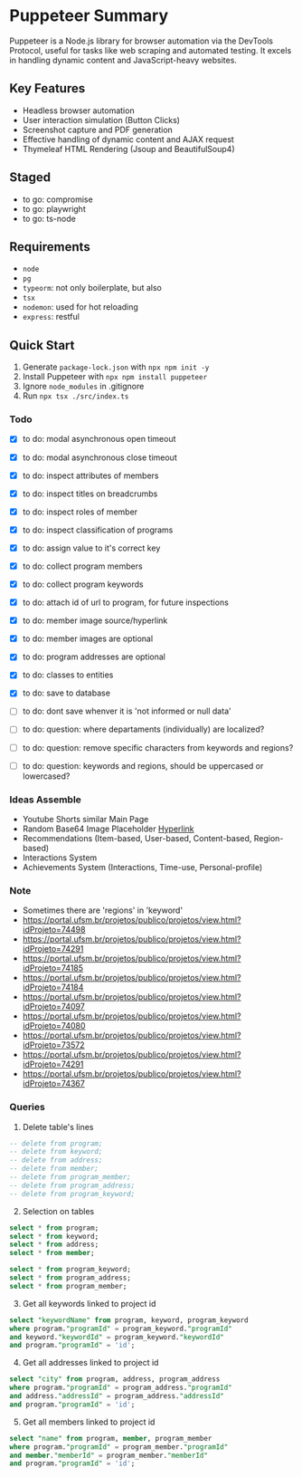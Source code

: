 # Puppeteer Summary

Puppeteer is a Node.js library for browser automation via the DevTools Protocol, useful for tasks like web scraping and automated testing. It excels in handling dynamic content and JavaScript-heavy websites.

## Key Features
- Headless browser automation
- User interaction simulation (Button Clicks)
- Screenshot capture and PDF generation
- Effective handling of dynamic content and AJAX request
- Thymeleaf HTML Rendering (Jsoup and BeautifulSoup4)

## Staged
- to go: compromise
- to go: playwright
- to go: ts-node

## Requirements
- `node`
- `pg`
- `typeorm`: not only boilerplate, but also 
- `tsx`
- `nodemon`: used for hot reloading
- `express`: restful

## Quick Start
1. Generate `package-lock.json` with `npx npm init -y`
2. Install Puppeteer with `npx npm install puppeteer`
3. Ignore `node_modules` in .gitignore
5. Run `npx tsx ./src/index.ts`

### Todo
- [x] to do: modal asynchronous open timeout
- [x] to do: modal asynchronous close timeout
- [x] to do: inspect attributes of members
- [x] to do: inspect titles on breadcrumbs 
- [x] to do: inspect roles of member 
- [x] to do: inspect classification of programs
- [x] to do: assign value to it's correct key
- [x] to do: collect program members
- [x] to do: collect program keywords
- [x] to do: attach id of url to program, for future inspections
- [x] to do: member image source/hyperlink
- [x] to do: member images are optional
- [x] to do: program addresses are optional
- [x] to do: classes to entities 
- [x] to do: save to database
- [ ] to do: dont save whenver it is 'not informed or null data'

- [ ] to do: question: where departaments (individually) are localized?
- [ ] to do: question: remove specific characters from keywords and regions?
- [ ] to do: question: keywords and regions, should be uppercased or lowercased?

### Ideas Assemble
- Youtube Shorts similar Main Page
- Random Base64 Image Placeholder [Hyperlink](https://picsum.photos/500/300?blur=10)
- Recommendations (Item-based, User-based, Content-based, Region-based)
- Interactions System
- Achievements System (Interactions, Time-use, Personal-profile)

### Note
- Sometimes there are 'regions' in 'keyword' 
- https://portal.ufsm.br/projetos/publico/projetos/view.html?idProjeto=74498 
- https://portal.ufsm.br/projetos/publico/projetos/view.html?idProjeto=74291
- https://portal.ufsm.br/projetos/publico/projetos/view.html?idProjeto=74185
- https://portal.ufsm.br/projetos/publico/projetos/view.html?idProjeto=74184
- https://portal.ufsm.br/projetos/publico/projetos/view.html?idProjeto=74097
- https://portal.ufsm.br/projetos/publico/projetos/view.html?idProjeto=74080
- https://portal.ufsm.br/projetos/publico/projetos/view.html?idProjeto=73572
- https://portal.ufsm.br/projetos/publico/projetos/view.html?idProjeto=74291
- https://portal.ufsm.br/projetos/publico/projetos/view.html?idProjeto=74367

### Queries

1. Delete table's lines
```sql
-- delete from program;
-- delete from keyword;
-- delete from address;
-- delete from member;
-- delete from program_member;
-- delete from program_address;
-- delete from program_keyword;
```

2. Selection on tables
```sql
select * from program;
select * from keyword;
select * from address;
select * from member;

select * from program_keyword;
select * from program_address;
select * from program_member;
```

3. Get all keywords linked to project id
```sql
select "keywordName" from program, keyword, program_keyword
where program."programId" = program_keyword."programId"
and keyword."keywordId" = program_keyword."keywordId"
and program."programId" = 'id';
```

4. Get all addresses linked to project id
```sql
select "city" from program, address, program_address
where program."programId" = program_address."programId"
and address."addressId" = program_address."addressId"
and program."programId" = 'id';
```

5. Get all members linked to project id
```sql
select "name" from program, member, program_member
where program."programId" = program_member."programId"
and member."memberId" = program_member."memberId"
and program."programId" = 'id';
```
